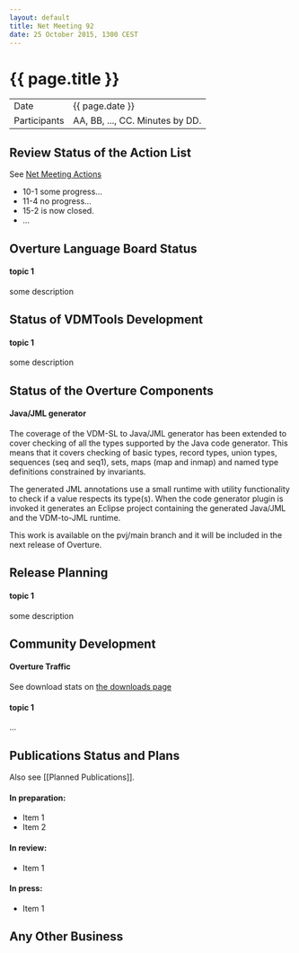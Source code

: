 ```yaml
---
layout: default
title: Net Meeting 92
date: 25 October 2015, 1300 CEST
---
```


<script src="http://code.jquery.com/jquery-1.11.1.min.js">
</script>
<script src="/javascripts/edit.js"></script>
<script>setEditButonNm();</script>

# {{ page.title }}

|||
|---|---|
| Date | {{ page.date }} |
| Participants | AA, BB, ..., CC.  Minutes by DD. |


## Review Status of the Action List

See [Net Meeting Actions](https://github.com/overturetool/overturetool.github.io/issues?q=is%3Aopen+is%3Aissue+label%3A%22action+net-meeting%22)

* 10-1 some progress...
* 11-4 no progress...
* 15-2 is now closed.
* ...


## Overture Language Board Status

#### topic 1

some description


## Status of VDMTools Development

#### topic 1

some description


##  Status of the Overture Components

#### Java/JML generator

The coverage of the VDM-SL to Java/JML generator has been extended to cover checking of all the types supported by the Java code generator. This means that it covers checking of basic types, record types, union types, sequences (seq and seq1), sets, maps (map and inmap) and named type definitions constrained by invariants.

The generated JML annotations use a small runtime with utility functionality to check if a value respects its type(s). When the code generator plugin is invoked it generates an Eclipse project containing the generated Java/JML and the VDM-to-JML runtime.

This work is available on the pvj/main branch and it will be included in the next release of Overture.

##  Release Planning

#### topic 1

some description


##  Community Development

#### Overture Traffic

See download stats on [the downloads page](http://overturetool.org/download/)

#### topic 1
...


##  Publications Status and Plans

Also see [[Planned Publications]].

#### In preparation:

* Item 1
* Item 2

#### In review:

* Item 1

#### In press:

* Item 1


##  Any Other Business

<div id="edit_page_div"></div>
